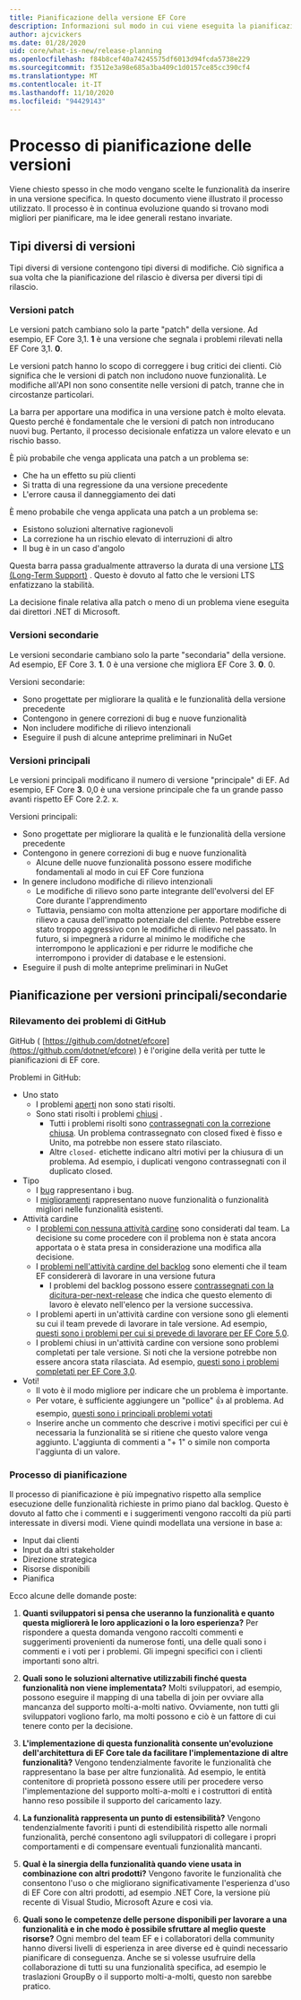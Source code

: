 ```yaml
---
title: Pianificazione della versione EF Core
description: Informazioni sul modo in cui viene eseguita la pianificazione e il rilascio di Entity Framework Core
author: ajcvickers
ms.date: 01/28/2020
uid: core/what-is-new/release-planning
ms.openlocfilehash: f84b8cef40a74245575df6013d94fcda5738e229
ms.sourcegitcommit: f3512e3a98e685a3ba409c1d0157ce85cc390cf4
ms.translationtype: MT
ms.contentlocale: it-IT
ms.lasthandoff: 11/10/2020
ms.locfileid: "94429143"
---
```

# <a name="release-planning-process"></a>Processo di pianificazione delle versioni

Viene chiesto spesso in che modo vengano scelte le funzionalità da inserire in una versione specifica.
In questo documento viene illustrato il processo utilizzato.
Il processo è in continua evoluzione quando si trovano modi migliori per pianificare, ma le idee generali restano invariate.

## <a name="different-kinds-of-releases"></a>Tipi diversi di versioni

Tipi diversi di versione contengono tipi diversi di modifiche.
Ciò significa a sua volta che la pianificazione del rilascio è diversa per diversi tipi di rilascio.

### <a name="patch-releases"></a>Versioni patch

Le versioni patch cambiano solo la parte "patch" della versione.
Ad esempio, EF Core 3,1. **1** è una versione che segnala i problemi rilevati nella EF Core 3,1. **0**.

Le versioni patch hanno lo scopo di correggere i bug critici dei clienti.
Ciò significa che le versioni di patch non includono nuove funzionalità.
Le modifiche all'API non sono consentite nelle versioni di patch, tranne che in circostanze particolari.

La barra per apportare una modifica in una versione patch è molto elevata.
Questo perché è fondamentale che le versioni di patch non introducano nuovi bug.
Pertanto, il processo decisionale enfatizza un valore elevato e un rischio basso.

È più probabile che venga applicata una patch a un problema se:

* Che ha un effetto su più clienti
* Si tratta di una regressione da una versione precedente
* L'errore causa il danneggiamento dei dati

È meno probabile che venga applicata una patch a un problema se:

* Esistono soluzioni alternative ragionevoli
* La correzione ha un rischio elevato di interruzioni di altro
* Il bug è in un caso d'angolo

Questa barra passa gradualmente attraverso la durata di una versione [LTS (Long-Term Support)](https://dotnet.microsoft.com/platform/support/policy/dotnet-core) . Questo è dovuto al fatto che le versioni LTS enfatizzano la stabilità.

La decisione finale relativa alla patch o meno di un problema viene eseguita dai direttori .NET di Microsoft.

### <a name="minor-releases"></a>Versioni secondarie

Le versioni secondarie cambiano solo la parte "secondaria" della versione.
Ad esempio, EF Core 3. **1**. 0 è una versione che migliora EF Core 3. **0**. 0.

Versioni secondarie:

* Sono progettate per migliorare la qualità e le funzionalità della versione precedente
* Contengono in genere correzioni di bug e nuove funzionalità
* Non includere modifiche di rilievo intenzionali
* Eseguire il push di alcune anteprime preliminari in NuGet

### <a name="major-releases"></a>Versioni principali

Le versioni principali modificano il numero di versione "principale" di EF.
Ad esempio, EF Core **3**. 0,0 è una versione principale che fa un grande passo avanti rispetto EF Core 2.2. x.

Versioni principali:

* Sono progettate per migliorare la qualità e le funzionalità della versione precedente
* Contengono in genere correzioni di bug e nuove funzionalità
  * Alcune delle nuove funzionalità possono essere modifiche fondamentali al modo in cui EF Core funziona
* In genere includono modifiche di rilievo intenzionali
  * Le modifiche di rilievo sono parte integrante dell'evolversi del EF Core durante l'apprendimento
  * Tuttavia, pensiamo con molta attenzione per apportare modifiche di rilievo a causa dell'impatto potenziale del cliente. Potrebbe essere stato troppo aggressivo con le modifiche di rilievo nel passato. In futuro, si impegnerà a ridurre al minimo le modifiche che interrompono le applicazioni e per ridurre le modifiche che interrompono i provider di database e le estensioni.
* Eseguire il push di molte anteprime preliminari in NuGet

## <a name="planning-for-majorminor-releases"></a>Pianificazione per versioni principali/secondarie

### <a name="github-issue-tracking"></a>Rilevamento dei problemi di GitHub

GitHub ( [https://github.com/dotnet/efcore](https://github.com/dotnet/efcore) ) è l'origine della verità per tutte le pianificazioni di EF core.

Problemi in GitHub:

* Uno stato
  * I problemi [aperti](https://github.com/dotnet/efcore/issues) non sono stati risolti.
  * Sono stati risolti i problemi [chiusi](https://github.com/dotnet/efcore/issues?q=is%3Aissue+is%3Aclosed) .
    * Tutti i problemi risolti sono [contrassegnati con la correzione chiusa](https://github.com/dotnet/efcore/issues?q=is%3Aissue+label%3Aclosed-fixed+is%3Aclosed). Un problema contrassegnato con closed fixed è fisso e Unito, ma potrebbe non essere stato rilasciato.
    * Altre `closed-` etichette indicano altri motivi per la chiusura di un problema. Ad esempio, i duplicati vengono contrassegnati con il duplicato closed.
* Tipo
  * I [bug](https://github.com/dotnet/efcore/issues?q=is%3Aissue+is%3Aopen+label%3Atype-bug) rappresentano i bug.
  * I [miglioramenti](https://github.com/dotnet/efcore/issues?q=is%3Aissue+is%3Aopen+label%3Atype-enhancement) rappresentano nuove funzionalità o funzionalità migliori nelle funzionalità esistenti.
* Attività cardine
  * I [problemi con nessuna attività cardine](https://github.com/dotnet/efcore/issues?q=is%3Aopen+is%3Aissue+no%3Amilestone) sono considerati dal team. La decisione su come procedere con il problema non è stata ancora apportata o è stata presa in considerazione una modifica alla decisione.
  * I [problemi nell'attività cardine del backlog](https://github.com/dotnet/efcore/issues?q=is%3Aopen+is%3Aissue+milestone%3ABacklog) sono elementi che il team EF considererà di lavorare in una versione futura
    * I problemi del backlog possono essere [contrassegnati con la dicitura-per-next-release](https://github.com/dotnet/efcore/issues?q=is%3Aissue+is%3Aopen+label%3Aconsider-for-next-release) che indica che questo elemento di lavoro è elevato nell'elenco per la versione successiva.
  * I problemi aperti in un'attività cardine con versione sono gli elementi su cui il team prevede di lavorare in tale versione. Ad esempio, [questi sono i problemi per cui si prevede di lavorare per EF Core 5,0](https://github.com/dotnet/efcore/issues?q=is%3Aopen+is%3Aissue+milestone%3A5.0.0).
  * I problemi chiusi in un'attività cardine con versione sono problemi completati per tale versione. Si noti che la versione potrebbe non essere ancora stata rilasciata. Ad esempio, [questi sono i problemi completati per EF Core 3,0](https://github.com/dotnet/efcore/issues?q=is%3Aissue+milestone%3A3.0.0+is%3Aclosed).
* Voti!
  * Il voto è il modo migliore per indicare che un problema è importante.
  * Per votare, è sufficiente aggiungere un "pollice" 👍 al problema. Ad esempio, [questi sono i principali problemi votati](https://github.com/dotnet/efcore/issues?q=is%3Aissue+is%3Aopen+sort%3Areactions-%2B1-desc)
  * Inserire anche un commento che descrive i motivi specifici per cui è necessaria la funzionalità se si ritiene che questo valore venga aggiunto. L'aggiunta di commenti a "+ 1" o simile non comporta l'aggiunta di un valore.

### <a name="the-planning-process"></a>Processo di pianificazione

Il processo di pianificazione è più impegnativo rispetto alla semplice esecuzione delle funzionalità richieste in primo piano dal backlog.
Questo è dovuto al fatto che i commenti e i suggerimenti vengono raccolti da più parti interessate in diversi modi.
Viene quindi modellata una versione in base a:

* Input dai clienti
* Input da altri stakeholder
* Direzione strategica
* Risorse disponibili
* Pianifica

Ecco alcune delle domande poste:

1. **Quanti sviluppatori si pensa che useranno la funzionalità e quanto questa migliorerà le loro applicazioni o la loro esperienza?** Per rispondere a questa domanda vengono raccolti commenti e suggerimenti provenienti da numerose fonti, una delle quali sono i commenti e i voti per i problemi. Gli impegni specifici con i clienti importanti sono altri.

2. **Quali sono le soluzioni alternative utilizzabili finché questa funzionalità non viene implementata?** Molti sviluppatori, ad esempio, possono eseguire il mapping di una tabella di join per ovviare alla mancanza del supporto molti-a-molti nativo. Ovviamente, non tutti gli sviluppatori vogliono farlo, ma molti possono e ciò è un fattore di cui tenere conto per la decisione.

3. **L'implementazione di questa funzionalità consente un'evoluzione dell'architettura di EF Core tale da facilitare l'implementazione di altre funzionalità?** Vengono tendenzialmente favorite le funzionalità che rappresentano la base per altre funzionalità. Ad esempio, le entità contenitore di proprietà possono essere utili per procedere verso l'implementazione del supporto molti-a-molti e i costruttori di entità hanno reso possibile il supporto del caricamento lazy.

4. **La funzionalità rappresenta un punto di estensibilità?** Vengono tendenzialmente favoriti i punti di estendibilità rispetto alle normali funzionalità, perché consentono agli sviluppatori di collegare i propri comportamenti e di compensare eventuali funzionalità mancanti.

5. **Qual è la sinergia della funzionalità quando viene usata in combinazione con altri prodotti?** Vengono favorite le funzionalità che consentono l'uso o che migliorano significativamente l'esperienza d'uso di EF Core con altri prodotti, ad esempio .NET Core, la versione più recente di Visual Studio, Microsoft Azure e così via.

6. **Quali sono le competenze delle persone disponibili per lavorare a una funzionalità e in che modo è possibile sfruttare al meglio queste risorse?** Ogni membro del team EF e i collaboratori della community hanno diversi livelli di esperienza in aree diverse ed è quindi necessario pianificare di conseguenza. Anche se si volesse usufruire della collaborazione di tutti su una funzionalità specifica, ad esempio le traslazioni GroupBy o il supporto molti-a-molti, questo non sarebbe pratico.
